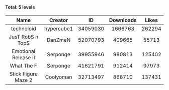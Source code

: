 #### Total: 5 levels

| Name | Creator | ID | Downloads | Likes |
|:---:|:---:|:---:|:---:|:---:|
| technoloid | hypercube1 | 34059030 | 1666763 | 262294
| JusT RobS n TopS | DanZmeN | 52070793 | 409665 | 55713
| Emotional Release II | Serponge | 39955946 | 980813 | 125402
| What The F | Serponge | 41621791 | 912414 | 97973
| Stick Figure Maze 2 | Coolyoman | 32713497 | 868710 | 137431
